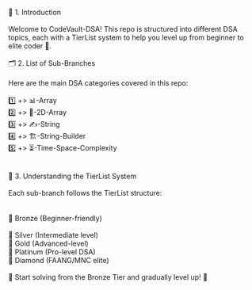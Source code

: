 📌 1. Introduction <br>
<br>
Welcome to CodeVault-DSA! This repo is structured into different DSA topics, each with a TierList system to help you level up from beginner to elite coder 🚀. <br>
<br>
🗂️ 2. List of Sub-Branches <br>
<br>
Here are the main DSA categories covered in this repo: <br>
<br>
1️⃣ +> 📊-Array <br>
2️⃣ +> 🔢-2D-Array <br>
3️⃣ +> ✍️-String <br>
4️⃣ +> 🏗️-String-Builder <br>
5️⃣ +> ⏳-Time-Space-Complexity <br>
<br>
<br>
🎯 3. Understanding the TierList System <br>
<br>
Each sub-branch follows the TierList structure:<br>
<br>	
🥉 Bronze (Beginner-friendly) <br>	
🥈 Silver (Intermediate level) <br>
🥇 Gold (Advanced-level) <br>
💎 Platinum (Pro-level DSA) <br>	
💠 Diamond (FAANG/MNC elite) <br>
<br>
📌 Start solving from the Bronze Tier and gradually level up! 🚀
